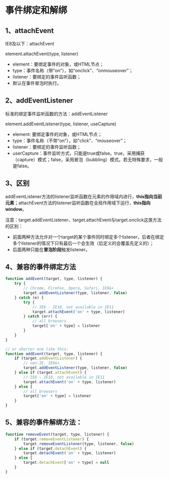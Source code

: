 # 事件绑定和解绑

## 1、attachEvent

IE8及以下：attachEvent

element.attachEvent(type, listener)
- element：要绑定事件的对象，或HTML节点；
- type：事件名称（带“on”），如“onclick”、“onmouseover”；
- listener：要绑定的事件监听函数；
- 默认在事件冒泡时执行。

## 2、addEventListener

标准的绑定事件监听函数的方法：addEventListener

element.addEventListener(type, listener, useCapture)
- element: 要绑定事件的对象，或HTML节点；
- type：事件名称（不带“on”），如“click”、“mouseover”；
- listener：要绑定的事件监听函数；
- userCapture：事件监听方式，只能是true或false。true，采用捕获（capture）模式；false，采用冒泡（bubbling）模式。若无特殊要求，一般是false。

## 3、区别

addEventListener方法的listener监听函数在元素的作用域内进行，**this指向当前元素**；attachEvent方法的listener监听函数在全局作用域下运行，**this指向window**。

注意：target.addEventListener、target.attachEvent与target.onclick这类方法的区别：

- 前面两种方法允许对一个target的某个事件同时绑定多个listener，后者在绑定多个listener的情况下只有最后一个会生效（后定义的会覆盖先定义的）；
- 后面两种只能在**冒泡阶段**触发listener。

## 4、兼容的事件绑定方法

``` javascript
function addEvent(target, type, listener) {
    try {
        // Chrome, FireFox, Opera, Safari, IE9&+
        target.addEventListener(type, listener, false)
    } catch (e) {
        try {
            // IE6 - IE10, not available in IE11
            target.attachEvent('on' + type, listener)
        } catch (err) {
            // all browsers
            target['on' + type] = listener
        }
    }
}

// or shorter one like this:
function addEvent(target, type, listener) {
    if (target.addEventListener) {
        // non-IE, IE9&+
        target.addEventListener(type, listener, false)
    } else if (target.attachEvent) {
        // IE6 - IE10, not available in IE11
        target.attachEvent('on' + type, listener)
    } else {
        // all browsers
        target['on' + type] = listener
    }
}
```

## 5、兼容的事件解绑方法：

``` javascript
function removeEvent(target, type, listener) {
    if (target.removeEventListener) {
        target.removeEventListener(type, listener, false)
    } else if (target.detachEvent) {
        target.detachEvent('on' + type, listener)
    } else {
        target.detachEvent['on' + type] = null
    }
}
```
